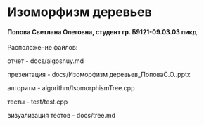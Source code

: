 # __Изоморфизм деревьев__

#### Попова Светлана Олеговна, студент гр. Б9121-09.03.03 пикд

Расположение файлов:

отчет - docs/algosnuy.md

презентация - docs/Изоморфизм деревьев_ПоповаС.О..pptx

алгоритм - algorithm/IsomorphismTree.cpp

тесты - test/test.cpp

визуализация тестов - docs/tree.md


